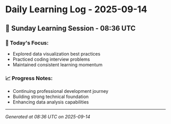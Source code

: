 # Daily Learning Log - 2025-09-14

## 📅 Sunday Learning Session - 08:36 UTC

### 🎯 Today's Focus:
- Explored data visualization best practices
- Practiced coding interview problems
- Maintained consistent learning momentum

### 📈 Progress Notes:
- Continuing professional development journey
- Building strong technical foundation
- Enhancing data analysis capabilities

---
*Generated at 08:36 UTC on 2025-09-14*
